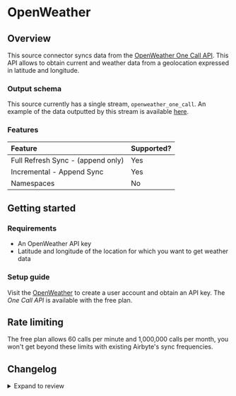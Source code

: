 # OpenWeather

## Overview

This source connector syncs data from the [OpenWeather One Call API](https://openweathermap.org/api/one-call-api). This API allows to obtain current and weather data from a geolocation expressed in latitude and longitude.

### Output schema

This source currently has a single stream, `openweather_one_call`. An example of the data outputted by this stream is available [here](https://openweathermap.org/api/one-call-api#example).

### Features

| Feature                           | Supported? |
| :-------------------------------- | :--------- |
| Full Refresh Sync - (append only) | Yes        |
| Incremental - Append Sync         | Yes        |
| Namespaces                        | No         |

## Getting started

### Requirements

- An OpenWeather API key
- Latitude and longitude of the location for which you want to get weather data

### Setup guide

Visit the [OpenWeather](https://openweathermap.org) to create a user account and obtain an API key. The _One Call API_ is available with the free plan.

## Rate limiting

The free plan allows 60 calls per minute and 1,000,000 calls per month, you won't get beyond these limits with existing Airbyte's sync frequencies.

## Changelog

<details>
  <summary>Expand to review</summary>

| Version | Date       | Pull Request                                             | Subject                                                                         |
| :------ | :--------- | :------------------------------------------------------- | :------------------------------------------------------------------------------ |
| 0.2.9 | 2024-07-09 | [41199](https://github.com/airbytehq/airbyte/pull/41199) | Update dependencies |
| 0.2.8 | 2024-07-06 | [40784](https://github.com/airbytehq/airbyte/pull/40784) | Update dependencies |
| 0.2.7 | 2024-06-25 | [40408](https://github.com/airbytehq/airbyte/pull/40408) | Update dependencies |
| 0.2.6 | 2024-06-22 | [40005](https://github.com/airbytehq/airbyte/pull/40005) | Update dependencies |
| 0.2.5 | 2024-06-06 | [39170](https://github.com/airbytehq/airbyte/pull/39170) | [autopull] Upgrade base image to v1.2.2 |
| 0.2.4 | 2024-05-25 | [38601](https://github.com/airbytehq/airbyte/pull/38601) | Make compatible with the builder. |
| 0.2.3 | 2024-04-19 | [37209](https://github.com/airbytehq/airbyte/pull/37209) | Upgrade to CDK 0.80.0 and manage dependencies with Poetry. |
| 0.2.2 | 2024-04-15 | [37209](https://github.com/airbytehq/airbyte/pull/37209) | Base image migration: remove Dockerfile and use the python-connector-base image |
| 0.2.1 | 2024-04-12 | [37209](https://github.com/airbytehq/airbyte/pull/37209) | schema descriptions |
| 0.2.0 | 2023-08-31 | [29983](https://github.com/airbytehq/airbyte/pull/29983) | Migrate to Low Code Framework |
| 0.1.6 | 2022-06-21 | [16136](https://github.com/airbytehq/airbyte/pull/16136) | Update openweather onecall api to 3.0. |
| 0.1.5 | 2022-06-21 | [13864](https://github.com/airbytehq/airbyte/pull/13864) | No changes. Used connector to test publish workflow changes. |
| 0.1.4 | 2022-04-27 | [12397](https://github.com/airbytehq/airbyte/pull/12397) | No changes. Used connector to test publish workflow changes. |
| 0.1.0 | 2021-10-27 | [7434](https://github.com/airbytehq/airbyte/pull/7434) | Initial release |

</details>
